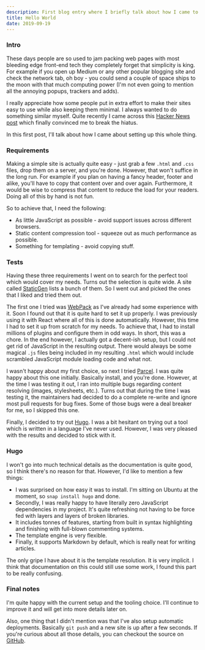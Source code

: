 ```yaml
---
description: First blog entry where I briefly talk about how I came to building this website. I compare and talk about few static website creation tools.
title: Hello World
date: 2019-09-19
---
```


### Intro
These days people are so used to jam packing web pages with most bleeding edge front-end tech they completely forget that simplicity is king. For example if you open up Medium or any other popular blogging site and check the network tab, oh boy - you could send a couple of space ships to the moon with that much computing power (I'm not even going to mention all the annoying popups, trackers and adds).

I really appreciate how some people put in extra effort to make their sites easy to use while also keeping them minimal. I always wanted to do something similar myself. Quite recently I came across this [Hacker News post](https://news.ycombinator.com/item?id=19607169 "Hacker News post") which finally convinced me to break the hiatus.

In this first post, I'll talk about how I came about setting up this whole thing.

### Requirements
Making a simple site is actually quite easy - just grab a few `.html` and `.css` files, drop them on a server, and you're done. However, that won't suffice in the long run. For example if you plan on having a fancy header, footer and alike, you'll have to copy that content over and over again. Furthermore, it would be wise to compress that content to reduce the load for your readers. Doing all of this by hand is not fun.

So to achieve that, I need the following:
* As little JavaScript as possible - avoid support issues across different browsers.
* Static content compression tool - squeeze out as much performance as possible.
* Something for templating - avoid copying stuff.

### Tests
Having these three requirements I went on to search for the perfect tool which would cover my needs. Turns out the selection is quite wide. A site called [StaticGen](https://www.staticgen.com "StaticGen site") lists a bunch of them. So I went out and picked the ones that I liked and tried them out.

The first one I tried was [WebPack](https://webpack.js.org "WebPack site") as I've already had some experience with it. Soon I found out that it is quite hard to set it up properly. I was previously using it with React where all of this is done automatically. However, this time I had to set it up from scratch for my needs. To achieve that, I had to install millions of plugins and configure them in odd ways. In short, this was a chore. In the end however, I actually got a decent-ish setup, but I could not get rid of JavaScript in the resulting output. There would always be some magical `.js` files being included in my resulting `.html` which would include scrambled JavaScript module loading code and what not.

I wasn't happy about my first choice, so next I tried [Parcel](https://parceljs.org "Parcel site"). I was quite happy about this one initially. Basically install, and you're done. However, at the time I was testing it out, I ran into multiple bugs regarding content resolving (images, stylesheets, etc.). Turns out that during the time I was testing it, the maintainers had decided to do a complete re-write and ignore most pull requests for bug fixes. Some of those bugs were a deal breaker for me, so I skipped this one.

Finally, I decided to try out [Hugo](https://gohugo.io "Hugo site"). I was a bit hesitant on trying out a tool which is written in a language I've never used. However, I was very pleased with the results and decided to stick with it.

### Hugo
I won't go into much technical details as the documentation is quite good, so I think there's no reason for that. However, I'd like to mention a few things:
* I was surprised on how easy it was to install. I'm sitting on Ubuntu at the moment, so `snap install hugo` and done.
* Secondly, I was really happy to have literally zero JavaScript dependencies in my project. It's quite refreshing not having to be force fed with layers and layers of broken libraries.
* It includes tonnes of features, starting from built in syntax highlighting and finishing with full-blown commenting systems.
* The template engine is very flexible.
* Finally, it supports Markdown by default, which is really neat for writing articles.

The only gripe I have about it is the template resolution. It is very implicit. I think that documentation on this could still use some work, I found this part to be really confusing.

### Final notes
I'm quite happy with the current setup and the tooling choice. I'll continue to improve it and will get into more details later on.

Also, one thing that I didn't mention was that I've also setup automatic deployments. Basically `git push` and a new site is up after a few seconds. If you're curious about all those details, you can checkout the source on [GitHub](https://github.com/Edvinas01/edvinas-dev "Source on GitHub").
